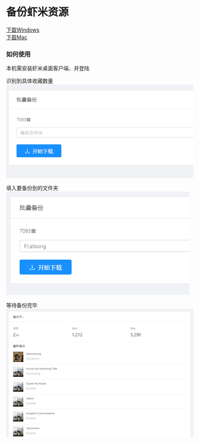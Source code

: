 # 备份虾米资源
[下载Windows](https://github.com/xiami2021/backup/raw/main/dist/%E8%99%BE%E7%B1%B3%E8%B5%84%E6%BA%90%E5%A4%87%E4%BB%BD%20Setup%200.0.2.exe)  
[下载Mac](https://github.com/xiami2021/backup/raw/main/dist/虾米资源备份-0.0.2.dmg)

### 如何使用
本机需安装虾米桌面客户端、并登陆  

识别到具体收藏数量  
![first](first.png)

填入要备份到的文件夹  
![second](second.png)

等待备份完毕  
![wait](wait.png)
